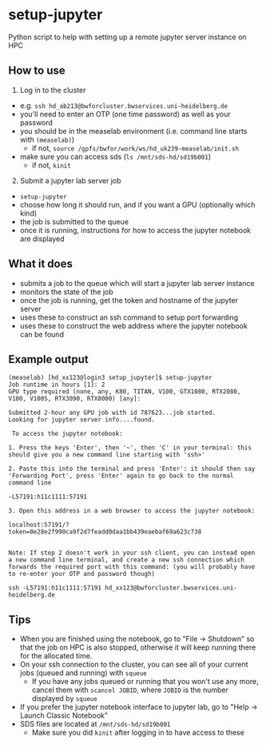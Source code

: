 # setup-jupyter

Python script to help with setting up a remote jupyter server instance on HPC

## How to use

1. Log in to the cluster

- e.g. `ssh hd_ab213@bwforcluster.bwservices.uni-heidelberg.de`
- you'll need to enter an OTP (one time password) as well as your password
- you should be in the measelab environment (i.e. command line starts with `(measelab)`)
  - if not, `source /gpfs/bwfor/work/ws/hd_uk239-measelab/init.sh`
- make sure you can access sds (`ls /mnt/sds-hd/sd19b001`)
  - if not, `kinit`

2. Submit a jupyter lab server job

- `setup-jupyter`
- choose how long it should run, and if you want a GPU (optionally which kind)
- the job is submitted to the queue
- once it is running, instructions for how to access the jupyter notebook are displayed

## What it does

- submits a job to the queue which will start a jupyter lab server instance
- monitors the state of the job
- once the job is running, get the token and hostname of the jupyter server
- uses these to construct an ssh command to setup port forwarding
- uses these to construct the web address where the jupyter notebook can be found

## Example output

```
(measelab) [hd_xx123@login3 setup_jupyter]$ setup-jupyter
Job runtime in hours [1]: 2
GPU type required (none, any, K80, TITAN, V100, GTX1080, RTX2080, V100, V100S, RTX3090, RTX8000) [any]:

Submitted 2-hour any GPU job with id 787623...job started.
Looking for jupyter server info....found.

 To access the jupyter notebook:

1. Press the keys 'Enter', then '~', then 'C' in your terminal: this should give you a new command line starting with 'ssh>'

2. Paste this into the terminal and press 'Enter': it should then say 'Forwarding Port', press 'Enter' again to go back to the normal command line

-L57191:h11c1111:57191

3. Open this address in a web browser to access the jupyter notebook:

localhost:57191/?token=0e28e2f990ca9f2d7feadd0daa1bb439eaebaf69a623c738


Note: If step 2 doesn't work in your ssh client, you can instead open a new command line terminal, and create a new ssh connection which forwards the required port with this command: (you will probably have to re-enter your OTP and password though)

ssh -L57191:h11c1111:57191 hd_xx123@bwforcluster.bwservices.uni-heidelberg.de
```

## Tips

- When you are finished using the notebook, go to "File -> Shutdown" so that the job on HPC is also stopped, otherwise it will keep running there for the allocated time.
- On your ssh connection to the cluster, you can see all of your current jobs (queued and running) with `squeue`
  - If you have any jobs queued or running that you won't use any more, cancel them with `scancel JOBID`, where `JOBID` is the number displayed by `squeue`
- If you prefer the jupyter notebook interface to jupyter lab, go to "Help -> Launch Classic Notebook"
- SDS files are located at `/mnt/sds-hd/sd19b001`
  - Make sure you did `kinit` after logging in to have access to these
